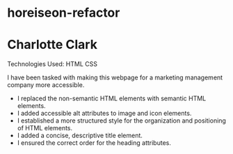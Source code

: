 # horeiseon-refactor

# Charlotte Clark 

Technologies Used: 
    HTML
    CSS

I have been tasked with making this webpage for a marketing management company more accessible. 
* I replaced the non-semantic HTML elements with semantic HTML elements. 
* I added accessible alt attributes to image and icon elements.
* I established a more structured style for the organization and positioning of HTML elements.
* I added a concise, descriptive title element.
* I ensured the correct order for the heading attributes. 
